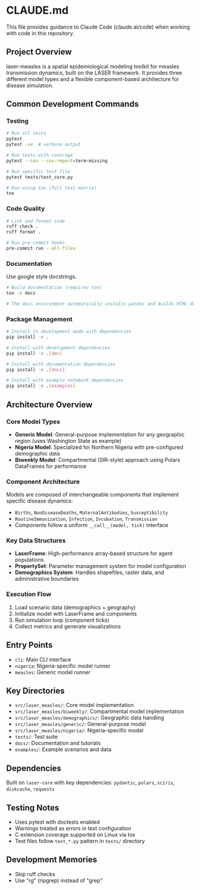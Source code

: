 # CLAUDE.md

This file provides guidance to Claude Code (claude.ai/code) when working with code in this repository.

## Project Overview

laser-measles is a spatial epidemiological modeling toolkit for measles transmission dynamics, built on the LASER framework. It provides three different model types and a flexible component-based architecture for disease simulation.

## Common Development Commands

### Testing
```bash
# Run all tests
pytest
pytest -vv  # verbose output

# Run tests with coverage
pytest --cov --cov-report=term-missing

# Run specific test file
pytest tests/test_core.py

# Run using tox (full test matrix)
tox
```

### Code Quality
```bash
# Lint and format code
ruff check .
ruff format .

# Run pre-commit hooks
pre-commit run --all-files
```

### Documentation

Use google style docstrings.

```bash
# Build documentation (requires tox)
tox -e docs

# The docs environment automatically installs pandoc and builds HTML docs
```

### Package Management
```bash
# Install in development mode with dependencies
pip install -e .

# Install with development dependencies
pip install -e .[dev]

# Install with documentation dependencies
pip install -e .[docs]

# Install with example notebook dependencies
pip install -e .[examples]
```

## Architecture Overview

### Core Model Types
- **Generic Model**: General-purpose implementation for any geographic region (uses Washington State as example)
- **Nigeria Model**: Specialized for Northern Nigeria with pre-configured demographic data
- **Biweekly Model**: Compartmental (SIR-style) approach using Polars DataFrames for performance

### Component Architecture
Models are composed of interchangeable components that implement specific disease dynamics:
- `Births`, `NonDiseaseDeaths`, `MaternalAntibodies`, `Susceptibility`
- `RoutineImmunization`, `Infection`, `Incubation`, `Transmission`
- Components follow a uniform `__call__(model, tick)` interface

### Key Data Structures
- **LaserFrame**: High-performance array-based structure for agent populations
- **PropertySet**: Parameter management system for model configuration
- **Demographics System**: Handles shapefiles, raster data, and administrative boundaries

### Execution Flow
1. Load scenario data (demographics + geography)
2. Initialize model with LaserFrame and components
3. Run simulation loop (component ticks)
4. Collect metrics and generate visualizations

## Entry Points
- `cli`: Main CLI interface
- `nigeria`: Nigeria-specific model runner
- `measles`: Generic model runner

## Key Directories
- `src/laser_measles/`: Core model implementation
- `src/laser_measles/biweekly/`: Compartmental model implementation
- `src/laser_measles/demographics/`: Geographic data handling
- `src/laser_measles/generic/`: General-purpose model
- `src/laser_measles/nigeria/`: Nigeria-specific model
- `tests/`: Test suite
- `docs/`: Documentation and tutorials
- `examples/`: Example scenarios and data

## Dependencies
Built on `laser-core` with key dependencies: `pydantic`, `polars`, `sciris`, `diskcache`, `requests`

## Testing Notes
- Uses pytest with doctests enabled
- Warnings treated as errors in test configuration
- C extension coverage supported on Linux via tox
- Test files follow `test_*.py` pattern in `tests/` directory

## Development Memories
- Skip ruff checks
- Use "rg" (ripgrep) instead of "grep"